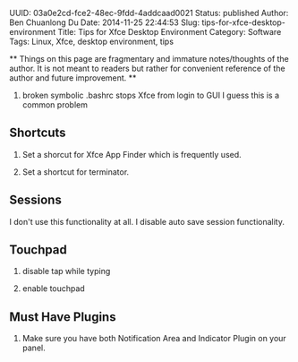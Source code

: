 UUID: 03a0e2cd-fce2-48ec-9fdd-4addcaad0021
Status: published
Author: Ben Chuanlong Du
Date: 2014-11-25 22:44:53
Slug: tips-for-xfce-desktop-environment
Title: Tips for Xfce Desktop Environment
Category: Software
Tags: Linux, Xfce, desktop environment, tips

**
Things on this page are fragmentary and immature notes/thoughts of the author. 
It is not meant to readers but rather for convenient reference of the author and future improvement.
**
 

1. broken symbolic .bashrc stops Xfce from login to GUI
I guess this is a common problem

## Shortcuts

1. Set a shorcut for Xfce App Finder which is frequently used.

2. Set a shortcut for terminator.


## Sessions 

I don't use this functionality at all. I disable auto save session functionality.

## Touchpad

1. disable tap while typing

2. enable touchpad 

## Must Have Plugins 

1. Make sure you have both Notification Area and Indicator Plugin on your panel.


